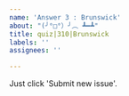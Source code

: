 ```yaml
---
name: 'Answer 3 : Brunswick'
about: "(╯°□°）╯︵ ┻━┻"
title: quiz|310|Brunswick
labels: ''
assignees: ''

---
```


Just click 'Submit new issue'.
